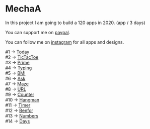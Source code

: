 # MechaA
In this project I am going to build a 120 apps in 2020. (app / 3 days)

You can support me on [paypal](https://www.paypal.me/mechashadow/).<br/>

You can follow me on [instagram](https://www.instagram.com/mechashadowtech/) for all apps and designs.<br/>

#1 -> [Today](https://github.com/mechashadowx/Today-1)
<br/>
#2 -> [TicTacToe](https://github.com/mechashadowx/TicTacToe-2)
<br/>
#3 -> [Prime](https://github.com/mechashadowx/Prime-3)
<br/>
#4 -> [Typing](https://github.com/mechashadowx/Typing-4)
<br/>
#5 -> [BMI](https://github.com/mechashadowx/BMI-5)
<br/>
#6 -> [Ask](https://github.com/mechashadowx/Ask-6)
<br/>
#7 -> [Maze](https://github.com/mechashadowx/Maze-7)
<br/>
#8 -> [URL](https://github.com/mechashadowx/URL-8)
<br/>
#9 -> [Counter](https://github.com/mechashadowx/Counter-9)
<br/>
#10 -> [Hangman](https://github.com/mechashadowx/Hangman-10)
<br/>
#11 -> [Timer](https://github.com/mechashadowx/Timer-11)
<br/>
#12 -> [Benfor](https://github.com/mechashadowx/Benford-12)
<br/>
#13 -> [Numbers](https://github.com/mechashadowx/Numbers-13)
<br/>
#14 -> [Days](https://github.com/mechashadowx/Days-14)
<br/>
